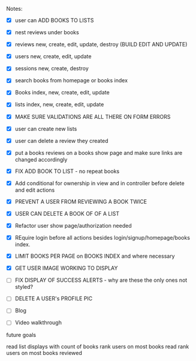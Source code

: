 
Notes:
- [x]  user can ADD BOOKS TO LISTS 
- [x]  nest reviews under books
- [x]  reviews new, create, edit, update, destroy (BUILD EDIT AND UPDATE)
- [x]  users new, create, edit, update
- [x]  sessions new, create, destroy
- [x]  search books from homepage or books index
- [x]  Books index, new, create, edit, update 
- [x]  lists index, new, create, edit, update 
- [x]  MAKE SURE VALIDATIONS ARE ALL THERE ON FORM ERRORS 
- [x]  user can create new lists
- [x]  user can delete a review they created
- [x]  put a books reviews on a books show page and make sure links are changed accordingly 
- [x] FIX ADD BOOK TO LIST - no repeat books 
- [x] Add conditional for ownership in view and in controller before delete and edit actions 
- [X] PREVENT A USER FROM REVIEWING A BOOK TWICE 
- [x] USER CAN DELETE A BOOK OF OF A LIST
- [x] Refactor user show page/authorization needed
- [x] REquire login before all actions besides login/signup/homepage/books 
index.  
- [x] LIMIT BOOKS PER PAGE on BOOKS INDEX and where necessary
- [x] GET USER IMAGE WORKING TO DISPLAY 

- [ ] FIX DISPLAY OF SUCCESS ALERTS - why are these the only ones not styled? 
- [ ] DELETE A USER's PROFILE PIC 
- [ ] Blog 
- [ ] Video walkthrough


future goals 

read list displays with count of books 
rank users on most books read 
rank users on most books reviewed 





